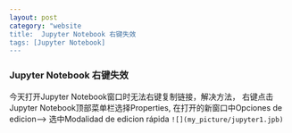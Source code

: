```yaml
---
layout: post
category: "website
title:  Jupyter Notebook 右键失效
tags: [Jupyter Notebook]
---
```

###  Jupyter Notebook 右键失效
今天打开Jupyter Notebook窗口时无法右键复制链接，解决方法， 右键点击Jupyter Notebook顶部菜单栏选择Properties,
在打开的新窗口中Opciones de edicion--> 选中Modalidad de edicion rápida
 `![](my_picture/jupyter1.jpb)`






<!-- more -->
